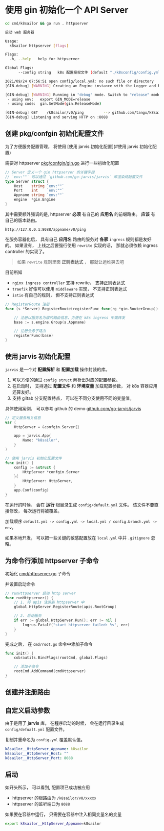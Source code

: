# 使用 gin 初始化一个 API Server

```bash
cd cmd/k8sailor && go run . httpserver

启动 web 服务器

Usage:
  k8sailor httpserver [flags]

Flags:
  -h, --help   help for httpserver

Global Flags:
      --config string   k8s 配置授权文件 (default "./k8sconfig/config.yml")

2021/09/24 07:56:51 open config/local.yml: no such file or directory
[GIN-debug] [WARNING] Creating an Engine instance with the Logger and Recovery middleware already attached.

[GIN-debug] [WARNING] Running in "debug" mode. Switch to "release" mode in production.
 - using env:   export GIN_MODE=release
 - using code:  gin.SetMode(gin.ReleaseMode)

[GIN-debug] GET    /k8sailor/v0/ping         --> github.com/tangx/k8sailor/cmd/k8sailor/apis.RootGroup.func1 (3 handlers)
[GIN-debug] Listening and serving HTTP on :8088
```

## 创建 pkg/confgin 初始化配置文件

为了方便服务配置管理， 将使用 [使用 jarvis 初始化配置](#使用 jarvis 初始化配置)

需要对 httpserver [pkg/confgin/gin.go](/pkg/confgin/gin.go) 进行一些初始化配置 

```go
// Server 定义一个 gin httpserver 的关键字段
// `env:""` 可以通过 `github.com/go-jarvis/jarvis` 库渲染成配置文件
type Server struct {
	Host    string `env:""`
	Port    int    `env:""`
	Appname string `env:""`
	engine  *gin.Engine
}
```

其中需要额外强调的是, httpserver **必须** 有自己的 **应用名** 的前缀路由。 **应该** 有自己的版本路由。

```
http://127.0.0.1:8088/appname/v0/ping

```

在服务容器化后， 具有自己 **应用名** 路由的服务对 **各家** `ingress` 规则都是友好的。 如果没有， 上线之后要强行使用 `rewrite` 实现的话， 那就必须依赖 ingress controller 的实现了。 

> 如果 `rewrite` 规则里面 **正则表达式** ， 那就让运维哭去吧

目前所知

+ `nginx ingress controller` 支持 rewrite， 支持正则表达式
+ `traefik` 好像可以使用 `middleware` 实现， 不支持正则表达式
+ `istio` 有自己的规则， 但不支持正则表达式 

```go
// RegisterRoute 注册
func (s *Server) RegisterRoute(registerFunc func(rg *gin.RouterGroup)) {

	// 注册以服务名为根的路由信息，方便在 k8s ingress 中做转发
	base := s.engine.Group(s.Appname)

	// 注册业务子路由
	registerFunc(base)
}
```

## 使用 jarvis 初始化配置

`jarvis` 是一个对 **配置解析** 和 **配置加载** 操作封装的库。 

1. 可以方便的通过 `config struct` 解析出对应的配置参数。
2. 在启动时， 支持通过 **配置文件** 和 **环境变量** 加载配置参数， 对 k8s 容器应用还算友好。
3. 支持 giltab 分支配置特点， 可以在不同分支使用不同的变量值。

具体使用案例， 可以参考 github 的 demo [github.com/go-jarvis/jarvis](https://github.com/go-jarvis/jarvis)


```go
// 定义服务相关信息
var (
	HttpServer = &confgin.Server{}

	app = jarvis.App{
		Name: "k8sailor",
	}
)

// 使用 jarvis 初始化配置文件
func init() {
	config := &struct {
		HttpServer *confgin.Server
	}{
		HttpServer: HttpServer,
	}
	app.Conf(config)
}
```

在运行的时候， 会在 **运行** 根目录生成 `config/default.yml` 文件。 该文件不要直接修改， 每次运行将被覆盖。 

加载顺序 `default.yml -> config.yml -> local.yml / config.branch.yml -> env`。

如果本地开发， 可以把一些关键的敏感配置放在 `local.yml` 中并 `.gitignore` 忽略。


## 为命令行添加 httpserver 子命令

初始化 [cmd/httpserver.go](/cmd/k8sailor/cmd/httpserver.go) 子命令

并设置启动命令

```go
// runHttpserver 启动 http server
func runHttpserver() {
	// 1. 将 apis 注册到 httpserver 中
	global.HttpServer.RegisterRoute(apis.RootGroup)

	// 2. 启动服务
	if err := global.HttpServer.Run(); err != nil {
		logrus.Fatalf("start httpserver failed: %v", err)
	}
}
```

完成之后， 在 `cmd/root.go` 命令中添加子命令

```go
func init() {
	cobrautils.BindFlags(rootCmd, global.Flags)

	// 添加子命令
	rootCmd.AddCommand(cmdHttpserver)
}
```


## 创建并注册路由

## 自定义启动参数

由于是用了 **jarvis** 库， 在程序启动的时候， 会在运行目录生成 `config/defualt.yml` 配置文件。

复制并重命名为 `config.yml` 覆盖默认值。

```yaml
k8sailor__HttpServer_Appname: k8sailor
k8sailor__HttpServer_Host: ""
k8sailor__HttpServer_Port: 8088
```

## 启动

如开头所示， 可以看到, 配置项已成功被应用

+ httpserver 的根路由为 `/k8sailor/v0/xxxxx`
+ httpserver 的监听端口为 `8088`

如果要在容器中运行， 只需要在容器中注入相同变量名的变量

```bash
export k8sailor__HttpServer_Appname=k8sailor
```
